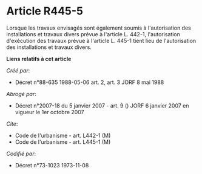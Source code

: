 # Article R445-5

Lorsque les travaux envisagés sont également soumis à l'autorisation des installations et travaux divers prévue à l'article
L. 442-1, l'autorisation d'exécution des travaux prévue à l'article L. 445-1 tient lieu de l'autorisation des installations
et travaux divers.

**Liens relatifs à cet article**

_Créé par_:

  - Décret n°88-635 1988-05-06 art. 2, art. 3 JORF 8 mai 1988

_Abrogé par_:

  - Décret n°2007-18 du 5 janvier 2007 - art. 9 () JORF 6 janvier 2007 en vigueur le 1er octobre 2007

_Cite_:

  - Code de l'urbanisme - art. L442-1 (M)
  - Code de l'urbanisme - art. L445-1 (M)

_Codifié par_:

  - Décret n°73-1023 1973-11-08
